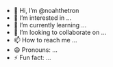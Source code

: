 - 👋 Hi, I’m @noahthetron
- 👀 I’m interested in ...
- 🌱 I’m currently learning ...
- 💞️ I’m looking to collaborate on ...
- 📫 How to reach me ...
- 😄 Pronouns: ...
- ⚡ Fun fact: ...

<!---
noahthetron/noahthetron is a ✨ special ✨ repository because its `README.md` (this file) appears on your GitHub profile.
You can click the Preview link to take a look at your changes.
--->
